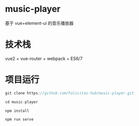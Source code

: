 # music-player
基于 vue+element-ui 的音乐播放器 

# 技术栈
vue2 + vue-router + webpack + ES6/7

# 项目运行
```javascript
git clone https://github.com/Falicitas-hub/music-player.git  

cd music-player

npm install

npm run serve
